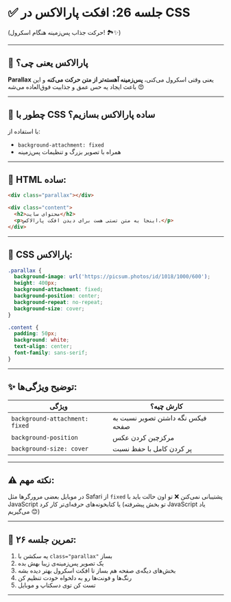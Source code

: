 # ✅ جلسه 26: افکت پارالاکس در CSS

(حرکت جذاب پس‌زمینه هنگام اسکرول! 🏞️✨)

---

## 🎯 پارالاکس یعنی چی؟

**Parallax** یعنی وقتی اسکرول می‌کنی، ‌**پس‌زمینه آهسته‌تر از متن حرکت می‌کنه**
و این باعث ایجاد یه حس عمق و جذابیت فوق‌العاده می‌شه 😍

---

## 🧠 چطور با CSS ساده پارالاکس بسازیم؟

با استفاده از:

* `background-attachment: fixed`
* همراه با تصویر بزرگ و تنظیمات پس‌زمینه

---

## 🧱 HTML ساده:

```html
<div class="parallax"></div>

<div class="content">
  <h2>محتوای سایت</h2>
  <p>اینجا یه متن تستی هست برای دیدن افکت پارالاکس.</p>
</div>
```

---

## 🎨 CSS پارالاکس:

```css
.parallax {
  background-image: url('https://picsum.photos/id/1018/1000/600');
  height: 400px;
  background-attachment: fixed;
  background-position: center;
  background-repeat: no-repeat;
  background-size: cover;
}

.content {
  padding: 50px;
  background: white;
  text-align: center;
  font-family: sans-serif;
}
```

---

## ✨ توضیح ویژگی‌ها:

| ویژگی                          | کارش چیه؟                         |
| ------------------------------ | --------------------------------- |
| `background-attachment: fixed` | فیکس نگه داشتن تصویر نسبت به صفحه |
| `background-position`          | مرکز‌چین کردن عکس                 |
| `background-size: cover`       | پر کردن کامل با حفظ نسبت          |

---

## ⚠️ نکته مهم:

در موبایل بعضی مرورگرها مثل Safari از `fixed` پشتیبانی نمی‌کنن ❌
تو اون حالت باید با JavaScript یا کتابخونه‌های حرفه‌ای‌تر کار کرد
(تو بخش پیشرفته JavaScript یاد می‌گیریم 😊)

---

## 📝 تمرین جلسه ۲۶:

1. یه سکشن با `class="parallax"` بساز
2. یک تصویر پس‌زمینه‌ی زیبا بهش بده
3. بخش‌های دیگه‌ی صفحه هم بساز تا افکت اسکرول بهتر دیده بشه
4. رنگ‌ها و فونت‌ها رو به دلخواه خودت تنظیم کن
5. تست کن توی دسکتاپ و موبایل

---
